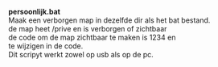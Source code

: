 <b>persoonlijk.bat</b><br>
Maak een verborgen map in dezelfde dir als het bat bestand.<br>
de map heet /prive en is verborgen of zichtbaar<br>
de code om de map zichtbaar te maken is 1234 en <br>
te wijzigen in de code.<br>
Dit scripyt werkt zowel op usb als op de pc.<br><br>

